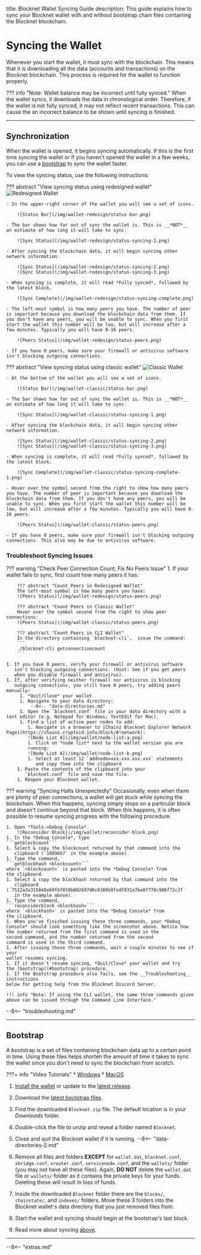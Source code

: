 title: Blocknet Wallet Syncing Guide
description: This guide explains how to sync your Blocknet wallet with and without bootstrap chain files containing the Blocknet blockchain.


# Syncing the Wallet
Whenever you start the wallet, it must sync with the blockchain. This means that it is downloading all the data (accounts and transactions) on the Blocknet blockchain. This process is required for the wallet to function properly.

??? info "Note: Wallet balance may be incorrect until fully synced."
	When the wallet syncs, it downloads the data in chronological order. Therefore, if the wallet is not fully synced, it may not reflect recent transactions. This can cause the an incorrect balance to be shown until syncing is finished.

---

## Synchronization

When the wallet is opened, it begins syncing automatically. If this is the first time syncing the wallet or if you haven't opened the wallet in a few weeks, you can use a [bootstrap](/wallet/syncing/#bootstrap) to sync the wallet faster.

To view the syncing status, use the following instructions:


??? abstract "View syncing status using redesigned wallet"
	![Redesigned Wallet](/img/wallet-redesign/wallet-redesign.png)

	- In the upper-right corner of the wallet you will see a set of icons.

		![Status Bar](/img/wallet-redesign/status-bar.png)

	- The bar shows how far out of sync the wallet is. This is __*NOT*__ an estimate of how long it will take to sync.

		![Sync Status](/img/wallet-redesign/status-syncing-1.png)

	- After syncing the blockchain data, it will begin syncing other network information.

		![Sync Status](/img/wallet-redesign/status-syncing-2.png)
		![Sync Status](/img/wallet-redesign/status-syncing-3.png)

	- When syncing is complete, it will read *Fully synced*, followed by the latest block.

		![Sync Complete](/img/wallet-redesign/status-syncing-complete.png)

	- The left-most symbol is how many peers you have. The number of peer is important because you download the blockchain data from them. If you don't have any peers, you will be unable to sync. When you first start the wallet this number will be low, but will increase after a few minutes. Typically you will have 8-16 peers.

		![Peers Status](/img/wallet-redesign/status-peers.png)

	- If you have 0 peers, make sure your firewall or antivirus software isn't blocking outgoing connections.


??? abstract "View syncing status using classic wallet"
	![Classic Wallet](/img/wallet-classic/wallet-classic.png)

	- At the bottom of the wallet you will see a set of icons.

		![Status Bar](/img/wallet-classic/status-bar.png)

	- The bar shows how far out of sync the wallet is. This is __*NOT*__ an estimate of how long it will take to sync.

		![Sync Status](/img/wallet-classic/status-syncing-1.png)

	- After syncing the blockchain data, it will begin syncing other network information.

		![Sync Status](/img/wallet-classic/status-syncing-2.png)
		![Sync Status](/img/wallet-classic/status-syncing-3.png)

	- When syncing is complete, it will read *Fully synced*, followed by the latest block.

		![Sync Complete](/img/wallet-classic/status-syncing-complete-1.png)

	- Hover over the symbol second from the right to show how many peers you have. The number of peer is important because you download the blockchain data from them. If you don't have any peers, you will be unable to sync. When you first start the wallet this number will be low, but will increase after a few minutes. Typically you will have 8-16 peers.

		![Peers Status](/img/wallet-classic/status-peers.png)

	- If you have 0 peers, make sure your firewall isn't blocking outgoing connections. This also may be due to antivirus software.

### Troubleshoot Syncing Issues

??? warning "Check Peer Connection Count; Fix No Peers Issue"
	1. If your wallet fails to sync, first count how many peers it has:

	    ??? abstract "Count Peers in Redesigned Wallet"
		The left-most symbol is how many peers you have:
		![Peers Status](/img/wallet-redesign/status-peers.png)

	    ??? abstract "Count Peers in Classic Wallet"
		Hover over the symbol second from the right to show peer connections:
		![Peers Status](/img/wallet-classic/status-peers.png)

	    ??? abstract "Count Peers in CLI Wallet"
		In the directory containing `blocknet-cli`,  issue the command:
		```
		./blocknet-cli getconnectioncount
		```

	1. If you have 0 peers, verify your firewall or antivirus software
       isn't blocking outgoing connections. (Hint: See if you get peers
       when you disable firewall and antivirus).
	1. If, after verifying neither firewall nor antivirus is blocking
       outgoing connections, you still have 0 peers, try adding peers manually:
		 1. *Quit/Close* your wallet
		 1. Navigate to your data directory:
			 --8<-- "data-directories.md"
		 1. Open the `blocknet.conf` file in your data directory with a text editor (e.g. Notepad for Windows; TextEdit for Mac).
		 1. Find a list of active peer nodes to add:
			1. Navigate in a browser to [Chainz Blocknet Explorer Network Page](https://chainz.cryptoid.info/block/#!network):
			![Node List A](/img/wallet/node-list-a.png) 
			1. Click on *node list* next to the wallet version you are
			running:
			![Node List A](/img/wallet/node-list-b.png)
			1. Select at least 12 `addnode=xxx.xxx.xxx.xxx` statements
               and copy them into the clipboard
	    1. Paste the contents of the clipboard into your
           `blocknet.conf` file and save the file.
	    1. Reopen your Blocknet wallet.

??? warning "Syncing Halts Unexpectedly"
	Occasionally, even when there are plenty of peer connections, a wallet will get stuck while syncing the
	blockchain. When this happens, syncing simply stops on a
	particular block and doesn't continue beyond that block. When this
	happens, it is often possible to resume syncing progress with the
	following procedure:

	1. Open *Tools->Debug Console*.
		![Reconsider Block](/img/wallet/reconsider-block.png)
	1. In the *Debug Console*, type
	```getblockcount```
	1. Select & copy the blockcount returned by that command into the
       clipboard (`1889667` in the example above).
	1. Type the command,
	```getblockhash <blockcount>```
	where `<blockcount>` is pasted into the *Debug Console* from
	the clipboard.
	1. Select & copy the blockhash returned by that command into the
       clipboard (`7512a3a315040e69f6f850b002697d0c6360b8fedf931e7be0f770c906f72c2f`
       in the example above).
	1. Type the command,
	```reconsiderblock <blockhash>```
	where `<blockhash>` is pasted into the *Debug Console* from
	the clipboard.
	1. When you've finished issuing these three commands, your *Debug
	Console* should look something like the screenshot above. Notice how
	the number returned from the first command is used in the
	second command, and the number returned from the second
	command is used in the third command.
	1. After issuing these three commands, wait a couple minutes to see if your
    wallet resumes syncing.
	1. If it doesn't resume syncing, *Quit/Close* your wallet and try
    the [bootstrap](#bootstrap) procedure.
	1. If the Bootstrap procedure also fails, see the __Troubleshooting__ instructions
    below for getting help from the Blocknet Discord Server.

	!!! info "Note: If using the CLI wallet, the same three commands given above can be issued through the Command Line Interface."


--8<-- "troubleshooting.md"

---

## Bootstrap

A bootstrap is a set of files containing blockchain data up to a certain point in time. Using these files helps shorten the amount of time it takes to sync the wallet since you don't need to sync the blockchain from scratch.

???+ info "Video Tutorials"
	* [Windows](https://www.youtube.com/watch?v=66o0fQ0sHxQ)
	* [MacOS](https://www.youtube.com/watch?v=kTJ-YBdHrtM)

1. [Install the wallet](/wallet/installation) or update to the [latest release](https://blocknet.co/#downloads).
1. Download the [latest bootstrap files](https://blocknet.co/files/Blocknet.zip).
1. Find the downloaded `Blocknet.zip` file. The default location is in your *Downloads* folder.
1. Double-click the file to unzip and reveal a folder named `Blocknet`.
1. Close and quit the Blocknet wallet if it is running.
--8<-- "data-directories-2.md"

1. Remove all files and folders **EXCEPT** for `wallet.dat`, `blocknet.conf`, `xbridge.conf`, `xrouter.conf`, `servicenode.conf`, and the `wallets/` folder (you may not have all these files). Again, **DO NOT** delete the `wallet.dat` file or `wallets/` folder as it contains the private keys for your funds. Deleting these will result in loss of funds.
1. Inside the downloaded `Blocknet` folder there are the `blocks/`, `chainstate/`, and `indexes/` folders. Move these 3 folders into the Blocknet wallet's data directory that you just removed files from.
1. Start the wallet and syncing should begin at the bootstrap's last block.
1. Read more about syncing [above](/wallet/syncing/#synchronization).

---

<!-- 
# Troubleshooting


trouble shooting
	no peers - firewall
		add peers guide https://www.youtube.com/watch?v=7dRyb6eGjCc
	no connection - firewall
-->












<script type="text/javascript">
// read instructions for related links in ../snippets/extras.md
var relatedLinks = [];
</script>

--8<-- "extras.md"






